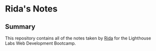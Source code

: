 # Rida's Notes

## Summary 

This repository contains all of the notes taken by [Rida](https://github.com/rida-batool) for the Lighthouse Labs Web Development Bootcamp.